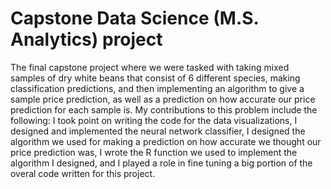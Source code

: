 # Capstone Data Science (M.S. Analytics) project
The final capstone project where we were tasked with taking mixed samples of dry white beans that consist of 6 different species,
making classification predictions, and then implementing an algorithm to give a sample price prediction,
as well as a prediction on how accurate our price prediction for each sample is. My contributions to this problem include the following:
I took point on writing the code for the data visualizations, I designed and implemented the neural network classifier, I designed the algorithm we used 
for making a prediction on how accurate we thought our price prediction was, I wrote the R function we used to implement the algorithm I designed,
and I played a role in fine tuning a big portion of the overal code written for this project.
